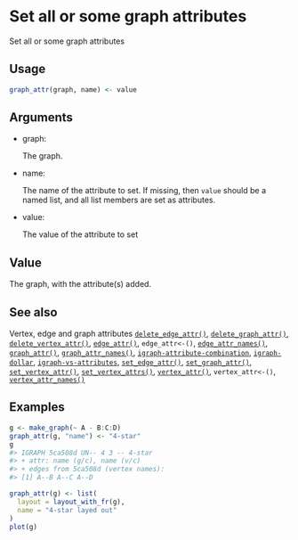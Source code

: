 # Set all or some graph attributes

Set all or some graph attributes

## Usage

``` r
graph_attr(graph, name) <- value
```

## Arguments

- graph:

  The graph.

- name:

  The name of the attribute to set. If missing, then `value` should be a
  named list, and all list members are set as attributes.

- value:

  The value of the attribute to set

## Value

The graph, with the attribute(s) added.

## See also

Vertex, edge and graph attributes
[`delete_edge_attr()`](https://r.igraph.org/reference/delete_edge_attr.md),
[`delete_graph_attr()`](https://r.igraph.org/reference/delete_graph_attr.md),
[`delete_vertex_attr()`](https://r.igraph.org/reference/delete_vertex_attr.md),
[`edge_attr()`](https://r.igraph.org/reference/edge_attr.md),
`edge_attr<-()`,
[`edge_attr_names()`](https://r.igraph.org/reference/edge_attr_names.md),
[`graph_attr()`](https://r.igraph.org/reference/graph_attr.md),
[`graph_attr_names()`](https://r.igraph.org/reference/graph_attr_names.md),
[`igraph-attribute-combination`](https://r.igraph.org/reference/igraph-attribute-combination.md),
[`igraph-dollar`](https://r.igraph.org/reference/igraph-dollar.md),
[`igraph-vs-attributes`](https://r.igraph.org/reference/igraph-vs-attributes.md),
[`set_edge_attr()`](https://r.igraph.org/reference/set_edge_attr.md),
[`set_graph_attr()`](https://r.igraph.org/reference/set_graph_attr.md),
[`set_vertex_attr()`](https://r.igraph.org/reference/set_vertex_attr.md),
[`set_vertex_attrs()`](https://r.igraph.org/reference/set_vertex_attrs.md),
[`vertex_attr()`](https://r.igraph.org/reference/vertex_attr.md),
`vertex_attr<-()`,
[`vertex_attr_names()`](https://r.igraph.org/reference/vertex_attr_names.md)

## Examples

``` r
g <- make_graph(~ A - B:C:D)
graph_attr(g, "name") <- "4-star"
g
#> IGRAPH 5ca508d UN-- 4 3 -- 4-star
#> + attr: name (g/c), name (v/c)
#> + edges from 5ca508d (vertex names):
#> [1] A--B A--C A--D

graph_attr(g) <- list(
  layout = layout_with_fr(g),
  name = "4-star layed out"
)
plot(g)
```
